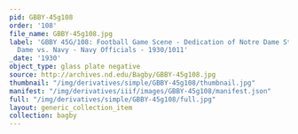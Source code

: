 ```yaml
---
pid: GBBY-45g108
order: '108'
file_name: GBBY-45g108.jpg
label: 'GBBY 45G/108: Football Game Scene - Dedication of Notre Dame Stadium, Notre
  Dame vs. Navy - Navy Officials - 1930/1011'
_date: '1930'
object_type: glass plate negative
source: http://archives.nd.edu/Bagby/GBBY-45g108.jpg
thumbnail: "/img/derivatives/simple/GBBY-45g108/thumbnail.jpg"
manifest: "/img/derivatives/iiif/images/GBBY-45g108/manifest.json"
full: "/img/derivatives/simple/GBBY-45g108/full.jpg"
layout: generic_collection_item
collection: bagby
---
```

